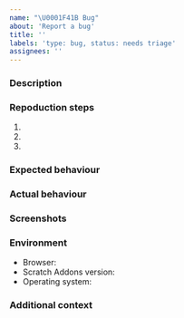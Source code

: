 ```yaml
---
name: "\U0001F41B Bug"
about: 'Report a bug'
title: ''
labels: 'type: bug, status: needs triage'
assignees: ''
---
```


<!--

READ BEFORE CREATING!

- MAKE SURE THIS ISSUE IS ABOUT THE LOADER. Anything to do with the addons themselves should go here: https://github.com/ScratchAddons/ScratchAddons/issues/new/choose
- Avoid creating duplicates! Read the FAQ page and search through Issues and Discussions before creating one.
- Try to do a simple but descriptive title, and include detailed information in here. This could save a lot of time and help us fix issues swiftly.
- Make sure to use the latest version of Scratch Addons.
- Asking for help should be done on Discussions or our Discord server. Return to the last page for the links.

FAQ: https://scratchaddons.com/faq
Return to the last page: https://github.com/SA-Userscript/ScratchAddons/issues/new/choose

-->

### Description

<!-- Include a clear and concise description of what the bug is. -->

### Repoduction steps

<!-- Provide an unambiguous set of steps to reproduce this bug, and/or a link to a live example. -->

1.
2.
3.

### Expected behaviour

<!-- Include a description of what should happen. -->

### Actual behaviour

<!-- Include a description of what actually happened. -->

### Screenshots

<!-- If applicable, add screenshots to help explain your problem. -->

### Environment

<!-- Include information related to your environment/device. -->

- Browser: <!-- e.g. Chrome 89 -->
- Scratch Addons version: <!-- e.g. 1.10.0, for pre-releases, include hash if possible -->
- Operating system: <!-- e.g. Windows -->

### Additional context

<!-- Add any other information/context about the problem here. -->
